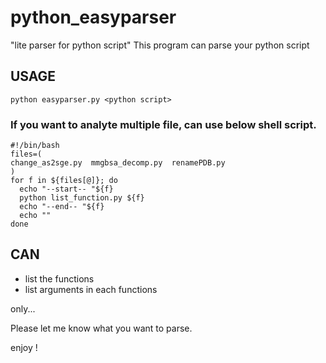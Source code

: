 python_easyparser
=================

"lite parser for python script"
This program can parse your python script


USAGE
------

    python easyparser.py <python script>


### If you want to analyte multiple file, can use below shell script.

    #!/bin/bash
    files=(
    change_as2sge.py  mmgbsa_decomp.py  renamePDB.py
    )
    for f in ${files[@]}; do
      echo "--start-- "${f}
      python list_function.py ${f}
      echo "--end-- "${f}
      echo ""
    done


CAN
------

* list the functions
* list arguments in each functions

only...


Please let me know what you want to parse.

enjoy !


